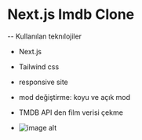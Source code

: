 # Next.js Imdb Clone 
-- Kullanılan teknılojiler 
- Next.js
- Tailwind css
- responsive site
- mod değiştirme: koyu ve açık mod
- TMDB API den film verisi çekme 

- ![image alt](https://github.com/muhammedmanduz/Imdb_Clone_next/blob/c1ed581929d1148ed4508e53b8c9208d4d74fe87/Imdb-Clone-Google-Chrome-2024-12-12-14-26-01.gif)

